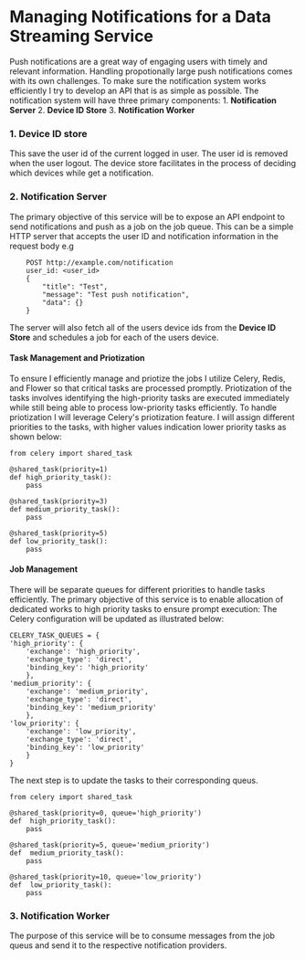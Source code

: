 # Managing Notifications for a Data Streaming Service
Push notifications are a great way of engaging users with timely and relevant information. Handling propotionally large push notifications comes with its own challenges. To make sure the notification system works efficiently I try to develop an API that is as simple as possible.
The notification system will have three primary components:
			1.	**Notification Server**
			2.	**Device ID Store**
			3.	**Notification Worker**

### 1. Device ID store
This save the user id of the current logged in user. The user id is removed when the user logout.
The device store facilitates in the process of deciding which devices while get a notification.
###  2. Notification Server
The primary objective of this service will be to expose an API endpoint to send notifications and push as a job on the job queue. This can be a simple HTTP server that accepts the user ID and notification information in the request body e.g
```
	POST http://example.com/notification
	user_id: <user_id>
	{
		"title": "Test",
		"message": "Test push notification",
		"data": {}
	}
```
The server will also fetch all of the users device ids from the  **Device ID  Store** and schedules a job for each of the users device.
#### Task Management and Priotization
To ensure I efficiently manage and priotize the jobs I utilize Celery, Redis, and Flower so that critical tasks are processed promptly.
Priotization of the tasks involves identifying the high-priority tasks are executed immediately while still being able to process low-priority tasks efficiently.
To handle priotization I will leverage Celery's priotization feature. I will assign different priorities to the tasks, with higher values indication lower priority tasks as shown below:
```
from celery import shared_task

@shared_task(priority=1)
def high_priority_task():
	pass

@shared_task(priority=3)
def medium_priority_task():
	pass

@shared_task(priority=5)
def low_priority_task():
	pass
```
#### Job Management
There will be separate queues for different priorities to handle tasks efficiently. The primary objective of this service is to enable allocation of dedicated works to high priority tasks to ensure prompt execution: The Celery configuration will be updated as illustrated below:
```
CELERY_TASK_QUEUES = {
'high_priority': {
	'exchange': 'high_priority',
	'exchange_type': 'direct',
	'binding_key': 'high_priority'
	},
'medium_priority': {
	'exchange': 'medium_priority',
	'exchange_type': 'direct',
	'binding_key': 'medium_priority'
	},
'low_priority': {
	'exchange': 'low_priority',
	'exchange_type': 'direct',
	'binding_key': 'low_priority'
	}
}
```

The next step is to update the tasks to their corresponding queus.

```
from celery import shared_task

@shared_task(priority=0, queue='high_priority')
def  high_priority_task():
	pass

@shared_task(priority=5, queue='medium_priority')
def  medium_priority_task():
	pass

@shared_task(priority=10, queue='low_priority')
def  low_priority_task():
	pass
```
### 3. Notification Worker
The purpose of this service will be to consume messages from the job queus and send it to the respective notification providers.


